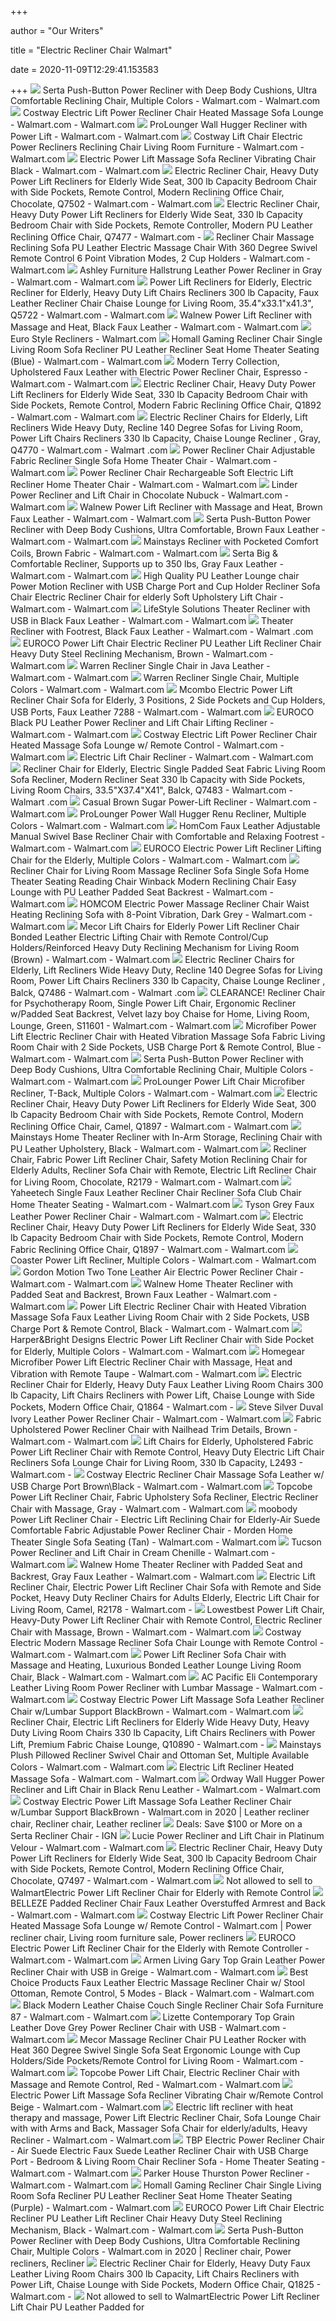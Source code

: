 +++
        
author = "Our Writers"
        
title = "Electric Recliner Chair Walmart"
        
date = 2020-11-09T12:29:41.153583
        
+++
[ ![](https://i5.walmartimages.com/asr/dfba0e32-aa54-4a32-8b13-fdd85fa40864_1.02aebeb2983ebc0bc15a9545d806d881.jpeg?odnWidth=612&odnHeight=612&odnBg=ffffff)](https://i5.walmartimages.com/asr/dfba0e32-aa54-4a32-8b13-fdd85fa40864_1.02aebeb2983ebc0bc15a9545d806d881.jpeg?odnWidth=612&odnHeight=612&odnBg=ffffff) Serta Push-Button Power Recliner with Deep Body Cushions, Ultra Comfortable Reclining  Chair, Multiple Colors - Walmart.com - Walmart.com
[ ![](https://i5.walmartimages.com/asr/85db88d3-6de6-4157-a489-a4c1da66fc53_1.dab842fc6e6d63ac3045b7baedd6f7bd.jpeg?odnWidth=612&odnHeight=612&odnBg=ffffff)](https://i5.walmartimages.com/asr/85db88d3-6de6-4157-a489-a4c1da66fc53_1.dab842fc6e6d63ac3045b7baedd6f7bd.jpeg?odnWidth=612&odnHeight=612&odnBg=ffffff) Costway Electric Lift Power Recliner Chair Heated Massage Sofa Lounge -  Walmart.com - Walmart.com
[ ![](https://i5.walmartimages.com/asr/b2f5df66-9d20-41a5-be6c-0163f35492ce_1.4e1a372f96f138178473a294abee6fca.jpeg)](https://i5.walmartimages.com/asr/b2f5df66-9d20-41a5-be6c-0163f35492ce_1.4e1a372f96f138178473a294abee6fca.jpeg) ProLounger Wall Hugger Recliner with Power Lift - Walmart.com - Walmart.com
[ ![](https://i5.walmartimages.com/asr/60fc1478-6308-4d13-99f4-34a955853af7_1.b8e0fdea6fc300a9e80a5a9f93e938a1.jpeg?odnWidth=612&odnHeight=612&odnBg=ffffff)](https://i5.walmartimages.com/asr/60fc1478-6308-4d13-99f4-34a955853af7_1.b8e0fdea6fc300a9e80a5a9f93e938a1.jpeg?odnWidth=612&odnHeight=612&odnBg=ffffff) Costway Lift Chair Electric Power Recliners Reclining Chair Living Room  Furniture - Walmart.com - Walmart.com
[ ![](https://i5.walmartimages.com/asr/5aa68fd3-1b93-43dc-9763-57efce8ad329_1.9b5e1ced2329ce9ce43c4a1fd52cb80c.jpeg?odnWidth=612&odnHeight=612&odnBg=ffffff)](https://i5.walmartimages.com/asr/5aa68fd3-1b93-43dc-9763-57efce8ad329_1.9b5e1ced2329ce9ce43c4a1fd52cb80c.jpeg?odnWidth=612&odnHeight=612&odnBg=ffffff) Electric Power Lift Massage Sofa Recliner Vibrating Chair Black - Walmart.com  - Walmart.com
[ ![](https://i5.walmartimages.com/asr/e2a8ca22-c2d3-4a4c-a61f-bafe97c3f87b.919601949e378bfafe5e3f10d13a964f.jpeg?odnWidth=612&odnHeight=612&odnBg=ffffff)](https://i5.walmartimages.com/asr/e2a8ca22-c2d3-4a4c-a61f-bafe97c3f87b.919601949e378bfafe5e3f10d13a964f.jpeg?odnWidth=612&odnHeight=612&odnBg=ffffff) Electric Recliner Chair, Heavy Duty Power Lift Recliners for Elderly Wide  Seat, 300 lb Capacity Bedroom Chair with Side Pockets, Remote Control,  Modern Reclining Office Chair, Chocolate, Q7502 - Walmart.com - Walmart.com
[ ![](https://i5.walmartimages.com/asr/3f8f8804-c629-4f49-a4c2-3335495c8270_1.6e55c64142a5e76204c10a26cb45d4ac.jpeg?odnWidth=450&odnHeight=450&odnBg=ffffff)](https://i5.walmartimages.com/asr/3f8f8804-c629-4f49-a4c2-3335495c8270_1.6e55c64142a5e76204c10a26cb45d4ac.jpeg?odnWidth=450&odnHeight=450&odnBg=ffffff) Electric Recliner Chair, Heavy Duty Power Lift Recliners for Elderly Wide  Seat, 330 lb Capacity Bedroom Chair with Side Pockets, Remote Controller,  Modern PU Leather Reclining Office Chair, Q7477 - Walmart.com -
[ ![](https://i5.walmartimages.com/asr/e2caaf2d-e2c7-4082-b87b-9edbad6454b4_1.96a2c6a5221e50610b11fe2765a3ca7f.jpeg?odnWidth=612&odnHeight=612&odnBg=ffffff)](https://i5.walmartimages.com/asr/e2caaf2d-e2c7-4082-b87b-9edbad6454b4_1.96a2c6a5221e50610b11fe2765a3ca7f.jpeg?odnWidth=612&odnHeight=612&odnBg=ffffff) Recliner Chair Massage Reclining Sofa PU Leather Electric Massage Chair  With 360 Degree Swivel Remote Control 6 Point Vibration Modes, 2 Cup  Holders - Walmart.com - Walmart.com
[ ![](https://i5.walmartimages.com/asr/060b3008-3a35-4d5f-9e70-65689560f3d8_1.b82211cb24764340af5741287a098b7d.jpeg?odnWidth=612&odnHeight=612&odnBg=ffffff)](https://i5.walmartimages.com/asr/060b3008-3a35-4d5f-9e70-65689560f3d8_1.b82211cb24764340af5741287a098b7d.jpeg?odnWidth=612&odnHeight=612&odnBg=ffffff) Ashley Furniture Hallstrung Leather Power Recliner in Gray - Walmart.com -  Walmart.com
[ ![](https://i5.walmartimages.com/asr/37c41e00-7f4a-4f63-881e-2ead6e45f7ea.5d9070a2e4cfb0f2caa28e9140db69c7.jpeg?odnWidth=612&odnHeight=612&odnBg=ffffff)](https://i5.walmartimages.com/asr/37c41e00-7f4a-4f63-881e-2ead6e45f7ea.5d9070a2e4cfb0f2caa28e9140db69c7.jpeg?odnWidth=612&odnHeight=612&odnBg=ffffff) Power Lift Recliners for Elderly, Electric Recliner for Elderly, Heavy Duty  Lift Chairs Recliners 300 lb Capacity, Faux Leather Recliner Chair Chaise  Lounge for Living Room, 35.4"x33.1"x41.3", Q5722 - Walmart.com - Walmart.com
[ ![](https://i5.walmartimages.com/asr/6b5e3a75-e82a-4160-81fd-2426e3aab48a.8d371b1b0359ce758f5bb1f19a55bf04.jpeg?odnWidth=612&odnHeight=612&odnBg=ffffff)](https://i5.walmartimages.com/asr/6b5e3a75-e82a-4160-81fd-2426e3aab48a.8d371b1b0359ce758f5bb1f19a55bf04.jpeg?odnWidth=612&odnHeight=612&odnBg=ffffff) Walnew Power Lift Recliner with Massage and Heat, Black Faux Leather -  Walmart.com - Walmart.com
[ ![](https://i5.walmartimages.com/asr/13418721-9961-4604-b156-b2e7cae91d2e_1.7a9dff95862b169214fe8134a2ccd12e.jpeg)](https://i5.walmartimages.com/asr/13418721-9961-4604-b156-b2e7cae91d2e_1.7a9dff95862b169214fe8134a2ccd12e.jpeg) Euro Style Recliners - Walmart.com
[ ![](https://i5.walmartimages.com/asr/964fb39a-ab09-4d16-8175-88616d5c1c4f_1.8ab711f1b538a40e9105cc58cff43795.jpeg)](https://i5.walmartimages.com/asr/964fb39a-ab09-4d16-8175-88616d5c1c4f_1.8ab711f1b538a40e9105cc58cff43795.jpeg) Homall Gaming Recliner Chair Single Living Room Sofa Recliner PU Leather  Recliner Seat Home Theater Seating (Blue) - Walmart.com - Walmart.com
[ ![](https://i5.walmartimages.com/asr/1312ba2d-e582-4bb2-a3f0-1f9e58021959_5.347bd4f75728f2af0b3660f0a0428e04.jpeg?odnWidth=612&odnHeight=612&odnBg=ffffff)](https://i5.walmartimages.com/asr/1312ba2d-e582-4bb2-a3f0-1f9e58021959_5.347bd4f75728f2af0b3660f0a0428e04.jpeg?odnWidth=612&odnHeight=612&odnBg=ffffff) Modern Terry Collection, Upholstered Faux Leather with Electric Power  Recliner Chair, Espresso - Walmart.com - Walmart.com
[ ![](https://i5.walmartimages.com/asr/49f41351-7d9c-4417-9d9e-1a5c548b4964_1.be41ba082832ac6e38b237bebfb16db2.jpeg?odnWidth=612&odnHeight=612&odnBg=ffffff)](https://i5.walmartimages.com/asr/49f41351-7d9c-4417-9d9e-1a5c548b4964_1.be41ba082832ac6e38b237bebfb16db2.jpeg?odnWidth=612&odnHeight=612&odnBg=ffffff) Electric Recliner Chair, Heavy Duty Power Lift Recliners for Elderly Wide  Seat, 330 lb Capacity Bedroom Chair with Side Pockets, Remote Control,  Modern Fabric Reclining Office Chair, Q1892 - Walmart.com - Walmart.com
[ ![](https://i5.walmartimages.com/asr/e544a1cc-8b27-409e-b8f8-60e77489517a_1.86566657fd94d52bb5985662a6038cf5.jpeg?odnWidth=612&odnHeight=612&odnBg=ffffff)](https://i5.walmartimages.com/asr/e544a1cc-8b27-409e-b8f8-60e77489517a_1.86566657fd94d52bb5985662a6038cf5.jpeg?odnWidth=612&odnHeight=612&odnBg=ffffff) Electric Recliner Chairs for Elderly, Lift Recliners Wide Heavy Duty,  Recline 140 Degree Sofas for Living Room, Power Lift Chairs Recliners 330  lb Capacity, Chaise Lounge Recliner , Gray, Q4770 - Walmart.com - Walmart .com
[ ![](https://i5.walmartimages.com/asr/ee913e95-8332-439f-ad25-633a04542cba.ac4535478afd8452ddc2e15381e195fc.jpeg?odnWidth=612&odnHeight=612&odnBg=ffffff)](https://i5.walmartimages.com/asr/ee913e95-8332-439f-ad25-633a04542cba.ac4535478afd8452ddc2e15381e195fc.jpeg?odnWidth=612&odnHeight=612&odnBg=ffffff) Power Recliner Chair Adjustable Fabric Recliner Single Sofa Home Theater  Chair - Walmart.com - Walmart.com
[ ![](https://i5.walmartimages.com/asr/92348728-ca2f-42e9-b9f3-2a759b50b07c.323339f81d39b6207dfc9e835a2f7bc3.jpeg?odnWidth=612&odnHeight=612&odnBg=ffffff)](https://i5.walmartimages.com/asr/92348728-ca2f-42e9-b9f3-2a759b50b07c.323339f81d39b6207dfc9e835a2f7bc3.jpeg?odnWidth=612&odnHeight=612&odnBg=ffffff) Power Recliner Chair Rechargeable Soft Electric Lift Recliner Home Theater  Chair - Walmart.com - Walmart.com
[ ![](https://i5.walmartimages.com/asr/6449446f-6c33-4017-b491-3a61bb3eb20c_2.e6aa65eb3272c993ee95c01848183204.jpeg?odnWidth=612&odnHeight=612&odnBg=ffffff)](https://i5.walmartimages.com/asr/6449446f-6c33-4017-b491-3a61bb3eb20c_2.e6aa65eb3272c993ee95c01848183204.jpeg?odnWidth=612&odnHeight=612&odnBg=ffffff) Linder Power Recliner and Lift Chair in Chocolate Nubuck - Walmart.com -  Walmart.com
[ ![](https://i5.walmartimages.com/asr/e3268b59-1a12-4296-bb01-cd7c5cfc6307_1.444ffd9dddff1018d9ccaa9e065d1bf5.jpeg)](https://i5.walmartimages.com/asr/e3268b59-1a12-4296-bb01-cd7c5cfc6307_1.444ffd9dddff1018d9ccaa9e065d1bf5.jpeg) Walnew Power Lift Recliner with Massage and Heat, Brown Faux Leather -  Walmart.com - Walmart.com
[ ![](https://i5.walmartimages.com/asr/347b6042-2d9f-405f-9d35-67949135cdb5_1.fea7d2850698c9f308c20497291322a9.jpeg?odnWidth=612&odnHeight=612&odnBg=ffffff)](https://i5.walmartimages.com/asr/347b6042-2d9f-405f-9d35-67949135cdb5_1.fea7d2850698c9f308c20497291322a9.jpeg?odnWidth=612&odnHeight=612&odnBg=ffffff) Serta Push-Button Power Recliner with Deep Body Cushions, Ultra  Comfortable, Brown Faux Leather - Walmart.com - Walmart.com
[ ![](https://i5.walmartimages.com/asr/8079972b-28e9-469a-8140-3149614198db_1.d692c6aeabf608187ee03f224c001f2f.jpeg)](https://i5.walmartimages.com/asr/8079972b-28e9-469a-8140-3149614198db_1.d692c6aeabf608187ee03f224c001f2f.jpeg) Mainstays Recliner with Pocketed Comfort Coils, Brown Fabric - Walmart.com  - Walmart.com
[ ![](https://i5.walmartimages.com/asr/2c70878f-84ac-42ca-b4aa-38911c7d831b_1.28e9f6f25e74b6b06baf729407b06da8.jpeg)](https://i5.walmartimages.com/asr/2c70878f-84ac-42ca-b4aa-38911c7d831b_1.28e9f6f25e74b6b06baf729407b06da8.jpeg) Serta Big & Comfortable Recliner, Supports up to 350 lbs, Gray Faux Leather  - Walmart.com - Walmart.com
[ ![](https://i5.walmartimages.com/asr/96436001-a34b-4f1a-8d7d-7418973f35c5.9f9b53381e199794dee83685be5e0a86.jpeg?odnWidth=612&odnHeight=612&odnBg=ffffff)](https://i5.walmartimages.com/asr/96436001-a34b-4f1a-8d7d-7418973f35c5.9f9b53381e199794dee83685be5e0a86.jpeg?odnWidth=612&odnHeight=612&odnBg=ffffff) High Quality PU Leather Lounge chair Power Motion Recliner with USB Charge  Port and Cup Holder Recliner Sofa Chair Electric Recliner Chair for elderly  Soft Upholstery Lift Chair - Walmart.com - Walmart.com
[ ![](https://i5.walmartimages.com/asr/e10dd947-515b-4a3f-917b-24086c05b7a8_2.b04de16242799cd18fe4c88dbebbd040.jpeg?odnWidth=612&odnHeight=612&odnBg=ffffff)](https://i5.walmartimages.com/asr/e10dd947-515b-4a3f-917b-24086c05b7a8_2.b04de16242799cd18fe4c88dbebbd040.jpeg?odnWidth=612&odnHeight=612&odnBg=ffffff) LifeStyle Solutions Theater Recliner with USB in Black Faux Leather -  Walmart.com - Walmart.com
[ ![](https://i5.walmartimages.com/asr/76219d36-ca17-41d8-b023-0609be848bb1_1.2d9ff7a7c294152a323d16025457cf2a.jpeg?odnWidth=612&odnHeight=612&odnBg=ffffff)](https://i5.walmartimages.com/asr/76219d36-ca17-41d8-b023-0609be848bb1_1.2d9ff7a7c294152a323d16025457cf2a.jpeg?odnWidth=612&odnHeight=612&odnBg=ffffff) Theater Recliner with Footrest, Black Faux Leather - Walmart.com - Walmart .com
[ ![](https://i5.walmartimages.com/asr/1092cf75-e5f7-4497-9aee-13f18f86106e_1.2e083a4237717690c36e3164aad5db41.jpeg?odnWidth=612&odnHeight=612&odnBg=ffffff)](https://i5.walmartimages.com/asr/1092cf75-e5f7-4497-9aee-13f18f86106e_1.2e083a4237717690c36e3164aad5db41.jpeg?odnWidth=612&odnHeight=612&odnBg=ffffff) EUROCO Power Lift Chair Electric Recliner PU Leather Lift Recliner Chair  Heavy Duty Steel Reclining Mechanism, Brown - Walmart.com - Walmart.com
[ ![](https://i5.walmartimages.com/asr/ff79980a-0b37-4dc1-8c3f-89f8ca7b5780_1.569fdf6983ab0f9e41d0e62c614339b3.jpeg)](https://i5.walmartimages.com/asr/ff79980a-0b37-4dc1-8c3f-89f8ca7b5780_1.569fdf6983ab0f9e41d0e62c614339b3.jpeg) Warren Recliner Single Chair in Java Leather - Walmart.com - Walmart.com
[ ![](https://i5.walmartimages.com/asr/e452eb48-86b1-4415-ab9e-4bfc34b8a145_1.384f3ae48cc05fdca3eeee674b58a0c0.jpeg?odnWidth=612&odnHeight=612&odnBg=ffffff)](https://i5.walmartimages.com/asr/e452eb48-86b1-4415-ab9e-4bfc34b8a145_1.384f3ae48cc05fdca3eeee674b58a0c0.jpeg?odnWidth=612&odnHeight=612&odnBg=ffffff) Warren Recliner Single Chair, Multiple Colors - Walmart.com - Walmart.com
[ ![](https://i5.walmartimages.com/asr/287e1ee9-56fd-48c9-83af-eec35e0e3a45.9d33872191b2ab28b8b11e8e0f6d0c9a.jpeg?odnWidth=612&odnHeight=612&odnBg=ffffff)](https://i5.walmartimages.com/asr/287e1ee9-56fd-48c9-83af-eec35e0e3a45.9d33872191b2ab28b8b11e8e0f6d0c9a.jpeg?odnWidth=612&odnHeight=612&odnBg=ffffff) Mcombo Electric Power Lift Recliner Chair Sofa for Elderly, 3 Positions, 2  Side Pockets and Cup Holders, USB Ports, Faux Leather 7288 - Walmart.com -  Walmart.com
[ ![](https://i5.walmartimages.com/asr/e8cd3a42-d6a0-4b75-bb3b-7b10843b8c89_1.496c7dc031ec279f8602feb3534a73e5.jpeg?odnWidth=612&odnHeight=612&odnBg=ffffff)](https://i5.walmartimages.com/asr/e8cd3a42-d6a0-4b75-bb3b-7b10843b8c89_1.496c7dc031ec279f8602feb3534a73e5.jpeg?odnWidth=612&odnHeight=612&odnBg=ffffff) EUROCO Black PU Leather Power Recliner and Lift Chair Lifting Recliner -  Walmart.com - Walmart.com
[ ![](https://i5.walmartimages.com/asr/25aecfe7-6d98-41da-9f39-4bb02c5c8869_1.952b35914b8ecb56696f5432e883ae63.jpeg?odnWidth=612&odnHeight=612&odnBg=ffffff)](https://i5.walmartimages.com/asr/25aecfe7-6d98-41da-9f39-4bb02c5c8869_1.952b35914b8ecb56696f5432e883ae63.jpeg?odnWidth=612&odnHeight=612&odnBg=ffffff) Costway Electric Lift Power Recliner Chair Heated Massage Sofa Lounge w/  Remote Control - Walmart.com - Walmart.com
[ ![](https://i5.walmartimages.com/asr/8b742cfb-3bb3-4b36-8616-aa00fbe800b1_1.bb1db0689ae79c150096afda6588147b.jpeg)](https://i5.walmartimages.com/asr/8b742cfb-3bb3-4b36-8616-aa00fbe800b1_1.bb1db0689ae79c150096afda6588147b.jpeg) Electric Lift Chair Recliner - Walmart.com - Walmart.com
[ ![](https://i5.walmartimages.com/asr/0449d040-a3f8-4bbb-adcc-1f0a2fe9681a_1.6efe1783a6cd1c1cabf947ceb49e60fb.jpeg?odnWidth=612&odnHeight=612&odnBg=ffffff)](https://i5.walmartimages.com/asr/0449d040-a3f8-4bbb-adcc-1f0a2fe9681a_1.6efe1783a6cd1c1cabf947ceb49e60fb.jpeg?odnWidth=612&odnHeight=612&odnBg=ffffff) Recliner Chair for Elderly, Electric Single Padded Seat Fabric Living Room  Sofa Recliner, Modern Recliner Seat 330 lb Capacity with Side Pockets,  Living Room Chairs, 33.5"X37.4"X41", Balck, Q7483 - Walmart.com - Walmart .com
[ ![](https://i5.walmartimages.com/asr/118459d2-24d4-4c14-a8ce-3e9af849ca40_1.09b278c49739d51f1c2aeb2a71979d85.jpeg?odnWidth=612&odnHeight=612&odnBg=ffffff)](https://i5.walmartimages.com/asr/118459d2-24d4-4c14-a8ce-3e9af849ca40_1.09b278c49739d51f1c2aeb2a71979d85.jpeg?odnWidth=612&odnHeight=612&odnBg=ffffff) Casual Brown Sugar Power-Lift Recliner - Walmart.com - Walmart.com
[ ![](https://i5.walmartimages.com/asr/216d1725-f924-437c-93a9-a54ebc576944_1.90e8b0900782ce3d9abdaf26f0beb0a7.jpeg)](https://i5.walmartimages.com/asr/216d1725-f924-437c-93a9-a54ebc576944_1.90e8b0900782ce3d9abdaf26f0beb0a7.jpeg) ProLounger Power Wall Hugger Renu Recliner, Multiple Colors - Walmart.com -  Walmart.com
[ ![](https://i5.walmartimages.com/asr/1ba7586c-31d7-4045-b888-44ad26f2b603_1.988311a724ccd3f997889703a87e1c87.jpeg?odnWidth=612&odnHeight=612&odnBg=ffffff)](https://i5.walmartimages.com/asr/1ba7586c-31d7-4045-b888-44ad26f2b603_1.988311a724ccd3f997889703a87e1c87.jpeg?odnWidth=612&odnHeight=612&odnBg=ffffff) HomCom Faux Leather Adjustable Manual Swivel Base Recliner Chair with  Comfortable and Relaxing Footrest - Walmart.com - Walmart.com
[ ![](https://i5.walmartimages.com/asr/8d6c2fbb-a3dd-4511-84c8-f03c354c31d4_1.a10eb5f185a34ffaea6e49f65c4a0ed9.jpeg)](https://i5.walmartimages.com/asr/8d6c2fbb-a3dd-4511-84c8-f03c354c31d4_1.a10eb5f185a34ffaea6e49f65c4a0ed9.jpeg) EUROCO Electric Power Lift Recliner Lifting Chair for the Elderly, Multiple  Colors - Walmart.com - Walmart.com
[ ![](https://i5.walmartimages.com/asr/5b074b90-be1f-4c13-813e-4239160f51ca_1.a4ccbef2bc1db2eb8155e44660f159ad.jpeg?odnWidth=612&odnHeight=612&odnBg=ffffff)](https://i5.walmartimages.com/asr/5b074b90-be1f-4c13-813e-4239160f51ca_1.a4ccbef2bc1db2eb8155e44660f159ad.jpeg?odnWidth=612&odnHeight=612&odnBg=ffffff) Recliner Chair for Living Room Massage Recliner Sofa Single Sofa Home  Theater Seating Reading Chair Winback Modern Reclining Chair Easy Lounge  with PU Leather Padded Seat Backrest - Walmart.com - Walmart.com
[ ![](https://i5.walmartimages.com/asr/350eaf9e-c578-4362-bea3-8cf685343f0f.a073af6af4f31bfd9235747a46c38454.jpeg?odnWidth=612&odnHeight=612&odnBg=ffffff)](https://i5.walmartimages.com/asr/350eaf9e-c578-4362-bea3-8cf685343f0f.a073af6af4f31bfd9235747a46c38454.jpeg?odnWidth=612&odnHeight=612&odnBg=ffffff) HOMCOM Electric Power Massage Recliner Chair Waist Heating Reclining Sofa  with 8-Point Vibration, Dark Grey - Walmart.com - Walmart.com
[ ![](https://i5.walmartimages.com/asr/9aff9a95-b416-4237-adef-3d6685ea6481_1.2a45a5767bfcfee7f23e72a10f9a2174.jpeg?odnWidth=612&odnHeight=612&odnBg=ffffff)](https://i5.walmartimages.com/asr/9aff9a95-b416-4237-adef-3d6685ea6481_1.2a45a5767bfcfee7f23e72a10f9a2174.jpeg?odnWidth=612&odnHeight=612&odnBg=ffffff) Mecor Lift Chairs for Elderly Power Lift Recliner Chair Bonded Leather  Electric Lifting Chair with Remote Control/Cup Holders/Reinforced Heavy  Duty Reclining Mechanism for Living Room (Brown) - Walmart.com - Walmart.com
[ ![](https://i5.walmartimages.com/asr/006b0f3d-fb60-4f1b-8f36-4b0a3e8b6ae0.231011b97f0c89ddab51ba2bbefa197d.jpeg?odnWidth=612&odnHeight=612&odnBg=ffffff)](https://i5.walmartimages.com/asr/006b0f3d-fb60-4f1b-8f36-4b0a3e8b6ae0.231011b97f0c89ddab51ba2bbefa197d.jpeg?odnWidth=612&odnHeight=612&odnBg=ffffff) Electric Recliner Chairs for Elderly, Lift Recliners Wide Heavy Duty,  Recline 140 Degree Sofas for Living Room, Power Lift Chairs Recliners 330  lb Capacity, Chaise Lounge Recliner , Balck, Q7486 - Walmart.com - Walmart .com
[ ![](https://i5.walmartimages.com/asr/85fb253e-a93f-4f14-ba3c-b9e4a34c26cd_1.48d0368f1eba8380609616445b96dfcb.jpeg?odnWidth=612&odnHeight=612&odnBg=ffffff)](https://i5.walmartimages.com/asr/85fb253e-a93f-4f14-ba3c-b9e4a34c26cd_1.48d0368f1eba8380609616445b96dfcb.jpeg?odnWidth=612&odnHeight=612&odnBg=ffffff) CLEARANCE! Recliner Chair for Psychotherapy Room, Single Power Lift Chair,  Ergonomic Recliner w/Padded Seat Backrest, Velvet lazy boy Chaise for Home,  Living Room, Lounge, Green, S11601 - Walmart.com - Walmart.com
[ ![](https://i5.walmartimages.com/asr/40bd9e4a-6181-4ef8-a53e-a0b6bdfdf621_1.a7bcb24a25359cad15a2265b3b5cc6b2.jpeg?odnWidth=612&odnHeight=612&odnBg=ffffff)](https://i5.walmartimages.com/asr/40bd9e4a-6181-4ef8-a53e-a0b6bdfdf621_1.a7bcb24a25359cad15a2265b3b5cc6b2.jpeg?odnWidth=612&odnHeight=612&odnBg=ffffff) Microfiber Power Lift Electric Recliner Chair with Heated Vibration Massage  Sofa Fabric Living Room Chair with 2 Side Pockets, USB Charge Port & Remote  Control, Blue - Walmart.com - Walmart.com
[ ![](https://i5.walmartimages.com/asr/adb111ce-97ba-4fdf-aa08-9878eb77c0e5_1.f352dfc52c2997e532938b29602fb5b6.jpeg)](https://i5.walmartimages.com/asr/adb111ce-97ba-4fdf-aa08-9878eb77c0e5_1.f352dfc52c2997e532938b29602fb5b6.jpeg) Serta Push-Button Power Recliner with Deep Body Cushions, Ultra Comfortable Reclining  Chair, Multiple Colors - Walmart.com - Walmart.com
[ ![](https://i5.walmartimages.com/asr/b87e1a0a-2941-401d-b4e7-c04731966f8d_1.a0e4b4c69a622e21921742b299f65a8e.jpeg)](https://i5.walmartimages.com/asr/b87e1a0a-2941-401d-b4e7-c04731966f8d_1.a0e4b4c69a622e21921742b299f65a8e.jpeg) ProLounger Power Lift Chair Microfiber Recliner, T-Back, Multiple Colors -  Walmart.com - Walmart.com
[ ![](https://i5.walmartimages.com/asr/b6090cc2-e1a7-4a8b-9cd0-ab2820438cc3.e46bdd5d2acfa2412410d5833f9ff707.jpeg?odnWidth=612&odnHeight=612&odnBg=ffffff)](https://i5.walmartimages.com/asr/b6090cc2-e1a7-4a8b-9cd0-ab2820438cc3.e46bdd5d2acfa2412410d5833f9ff707.jpeg?odnWidth=612&odnHeight=612&odnBg=ffffff) Electric Recliner Chair, Heavy Duty Power Lift Recliners for Elderly Wide  Seat, 300 lb Capacity Bedroom Chair with Side Pockets, Remote Control,  Modern Reclining Office Chair, Camel, Q1897 - Walmart.com - Walmart.com
[ ![](https://i5.walmartimages.com/asr/ec15abdb-aa95-459d-b72f-f935841a6d76_1.de9e78038bf91594f86d633d40e60480.jpeg)](https://i5.walmartimages.com/asr/ec15abdb-aa95-459d-b72f-f935841a6d76_1.de9e78038bf91594f86d633d40e60480.jpeg) Mainstays Home Theater Recliner with In-Arm Storage, Reclining Chair with  PU Leather Upholstery, Black - Walmart.com - Walmart.com
[ ![](https://i5.walmartimages.com/asr/3e4b0222-ff92-4162-b71a-8202d2117bc2.04036f2be51eddfe1910f2b78b10b042.jpeg?odnWidth=612&odnHeight=612&odnBg=ffffff)](https://i5.walmartimages.com/asr/3e4b0222-ff92-4162-b71a-8202d2117bc2.04036f2be51eddfe1910f2b78b10b042.jpeg?odnWidth=612&odnHeight=612&odnBg=ffffff) Recliner Chair, Fabric Power Lift Recliner Chair, Safety Motion Reclining  Chair for Elderly Adults, Recliner Sofa Chair with Remote, Electric Lift Recliner  Chair for Living Room, Chocolate, R2179 - Walmart.com - Walmart.com
[ ![](https://i5.walmartimages.com/asr/63656cc9-02e0-4f83-904c-1c0f6a9f3b91_1.8b6ccd5980376e2a7050b69c8b6eb6ea.jpeg?odnWidth=612&odnHeight=612&odnBg=ffffff)](https://i5.walmartimages.com/asr/63656cc9-02e0-4f83-904c-1c0f6a9f3b91_1.8b6ccd5980376e2a7050b69c8b6eb6ea.jpeg?odnWidth=612&odnHeight=612&odnBg=ffffff) Yaheetech Single Faux Leather Recliner Chair Recliner Sofa Club Chair Home  Theater Seating - Walmart.com - Walmart.com
[ ![](https://i5.walmartimages.com/asr/5abc8cdf-12e9-4b3b-a3a5-f2bad1aef268_3.010be6624f109c5cee8b258b92252698.jpeg?odnWidth=612&odnHeight=612&odnBg=ffffff)](https://i5.walmartimages.com/asr/5abc8cdf-12e9-4b3b-a3a5-f2bad1aef268_3.010be6624f109c5cee8b258b92252698.jpeg?odnWidth=612&odnHeight=612&odnBg=ffffff) Tyson Grey Faux Leather Power Recliner Chair - Walmart.com - Walmart.com
[ ![](https://i5.walmartimages.com/asr/ca6fe28b-b9a5-4cac-a959-437e5c37c9a2_1.d5be8d3ddd3aad37e9981e9ba7b07fe6.jpeg?odnWidth=612&odnHeight=612&odnBg=ffffff)](https://i5.walmartimages.com/asr/ca6fe28b-b9a5-4cac-a959-437e5c37c9a2_1.d5be8d3ddd3aad37e9981e9ba7b07fe6.jpeg?odnWidth=612&odnHeight=612&odnBg=ffffff) Electric Recliner Chair, Heavy Duty Power Lift Recliners for Elderly Wide  Seat, 330 lb Capacity Bedroom Chair with Side Pockets, Remote Control,  Modern Fabric Reclining Office Chair, Q1897 - Walmart.com - Walmart.com
[ ![](https://i5.walmartimages.com/asr/36594b5e-80c8-44d8-9cd3-37ad4853c7dd_1.ae3bdbbca540fbb9238749fb895e2ebc.jpeg?odnWidth=612&odnHeight=612&odnBg=ffffff)](https://i5.walmartimages.com/asr/36594b5e-80c8-44d8-9cd3-37ad4853c7dd_1.ae3bdbbca540fbb9238749fb895e2ebc.jpeg?odnWidth=612&odnHeight=612&odnBg=ffffff) Coaster Power Lift Recliner, Multiple Colors - Walmart.com - Walmart.com
[ ![](https://i5.walmartimages.com/asr/ec20dc58-0747-485b-beee-798cee2666d9_1.5d1e9f76a1ac415fe60ef2c60b392ba7.jpeg?odnWidth=612&odnHeight=612&odnBg=ffffff)](https://i5.walmartimages.com/asr/ec20dc58-0747-485b-beee-798cee2666d9_1.5d1e9f76a1ac415fe60ef2c60b392ba7.jpeg?odnWidth=612&odnHeight=612&odnBg=ffffff) Gordon Motion Two Tone Leather Air Electric Power Recliner Chair - Walmart.com  - Walmart.com
[ ![](https://i5.walmartimages.com/asr/37b95fb9-8a16-4f81-9379-2063125dfe65_1.89786cf294ab1a67d8bc3cd050eea21a.jpeg?odnWidth=612&odnHeight=612&odnBg=ffffff)](https://i5.walmartimages.com/asr/37b95fb9-8a16-4f81-9379-2063125dfe65_1.89786cf294ab1a67d8bc3cd050eea21a.jpeg?odnWidth=612&odnHeight=612&odnBg=ffffff) Walnew Home Theater Recliner with Padded Seat and Backrest, Brown Faux  Leather - Walmart.com - Walmart.com
[ ![](https://i5.walmartimages.com/asr/8168d940-a2eb-4740-9cc6-b4652c32f2a0_1.b21ed7c9deaada3f065c77624b5accf6.jpeg?odnWidth=612&odnHeight=612&odnBg=ffffff)](https://i5.walmartimages.com/asr/8168d940-a2eb-4740-9cc6-b4652c32f2a0_1.b21ed7c9deaada3f065c77624b5accf6.jpeg?odnWidth=612&odnHeight=612&odnBg=ffffff) Power Lift Electric Recliner Chair with Heated Vibration Massage Sofa Faux  Leather Living Room Chair with 2 Side Pockets, USB Charge Port & Remote  Control, Black - Walmart.com - Walmart.com
[ ![](https://i5.walmartimages.com/asr/2d817dbd-c352-43dd-846c-a1b238e169b6_1.24016e4510af4ee826d60bf7bcdf5c77.jpeg?odnWidth=612&odnHeight=612&odnBg=ffffff)](https://i5.walmartimages.com/asr/2d817dbd-c352-43dd-846c-a1b238e169b6_1.24016e4510af4ee826d60bf7bcdf5c77.jpeg?odnWidth=612&odnHeight=612&odnBg=ffffff) Harper&Bright Designs Electric Power Lift Recliner Chair with Side Pocket  for Elderly, Multiple Colors - Walmart.com - Walmart.com
[ ![](https://i5.walmartimages.com/asr/58e7ccef-b8b6-4055-81ca-80b730e2f0d4.092368e395a2b241c16f07ecba7455ac.png?odnWidth=612&odnHeight=612&odnBg=ffffff)](https://i5.walmartimages.com/asr/58e7ccef-b8b6-4055-81ca-80b730e2f0d4.092368e395a2b241c16f07ecba7455ac.png?odnWidth=612&odnHeight=612&odnBg=ffffff) Homegear Microfiber Power Lift Electric Recliner Chair with Massage, Heat  and Vibration with Remote Taupe - Walmart.com - Walmart.com
[ ![](https://i5.walmartimages.com/asr/74b30120-959a-416c-9a07-a715a4fd6d43.b51d5c80db3c574fdf3202b1293c5843.jpeg?odnWidth=612&odnHeight=612&odnBg=ffffff)](https://i5.walmartimages.com/asr/74b30120-959a-416c-9a07-a715a4fd6d43.b51d5c80db3c574fdf3202b1293c5843.jpeg?odnWidth=612&odnHeight=612&odnBg=ffffff) Electric Recliner Chair for Elderly, Heavy Duty Faux Leather Living Room  Chairs 300 lb Capacity, Lift Chairs Recliners with Power Lift, Chaise  Lounge with Side Pockets, Modern Office Chair, Q1864 - Walmart.com -
[ ![](https://i5.walmartimages.com/asr/0168d214-f86d-463c-b336-443d78c7d5e6.98cee4a085717beff21f6c473d5fead2.jpeg?odnWidth=612&odnHeight=612&odnBg=ffffff)](https://i5.walmartimages.com/asr/0168d214-f86d-463c-b336-443d78c7d5e6.98cee4a085717beff21f6c473d5fead2.jpeg?odnWidth=612&odnHeight=612&odnBg=ffffff) Steve Silver Duval Ivory Leather Power Recliner Chair - Walmart.com -  Walmart.com
[ ![](https://i5.walmartimages.com/asr/20e5ff56-8a7a-4af6-8deb-bd0c52cb8aee.caf89b3064453eda5c37ddf6b066ca11.jpeg?odnWidth=612&odnHeight=612&odnBg=ffffff)](https://i5.walmartimages.com/asr/20e5ff56-8a7a-4af6-8deb-bd0c52cb8aee.caf89b3064453eda5c37ddf6b066ca11.jpeg?odnWidth=612&odnHeight=612&odnBg=ffffff) Fabric Upholstered Power Recliner Chair with Nailhead Trim Details, Brown -  Walmart.com - Walmart.com
[ ![](https://i5.walmartimages.com/asr/b5a7d178-9861-4f76-aff0-9c86b169ec39_1.1beda7184360cf6b3bd9d8e5cc68938b.jpeg?odnWidth=612&odnHeight=612&odnBg=ffffff)](https://i5.walmartimages.com/asr/b5a7d178-9861-4f76-aff0-9c86b169ec39_1.1beda7184360cf6b3bd9d8e5cc68938b.jpeg?odnWidth=612&odnHeight=612&odnBg=ffffff) Lift Chairs for Elderly, Upholstered Fabric Power Lift Recliner Chair with  Remote Control, Heavy Duty Electric Lift Chair Recliners Sofa Lounge Chair  for Living Room, 330 lb Capacity, L2493 - Walmart.com -
[ ![](https://i5.walmartimages.com/asr/29bce6e0-64e6-4b65-b945-f92dd49b0a97.c3f2a8bfca173b86999edd9f1f267912.jpeg?odnWidth=612&odnHeight=612&odnBg=ffffff)](https://i5.walmartimages.com/asr/29bce6e0-64e6-4b65-b945-f92dd49b0a97.c3f2a8bfca173b86999edd9f1f267912.jpeg?odnWidth=612&odnHeight=612&odnBg=ffffff) Costway Electric Recliner Chair Massage Sofa Leather w/ USB Charge Port  Brown\Black - Walmart.com - Walmart.com
[ ![](https://i5.walmartimages.com/asr/0347b715-b83c-4353-8400-5fbde82a31a9.19bc897858cc62af35935ced263e0f21.jpeg?odnWidth=612&odnHeight=612&odnBg=ffffff)](https://i5.walmartimages.com/asr/0347b715-b83c-4353-8400-5fbde82a31a9.19bc897858cc62af35935ced263e0f21.jpeg?odnWidth=612&odnHeight=612&odnBg=ffffff) Topcobe Power Lift Recliner Chair, Fabric Upholstery Sofa Recliner, Electric  Recliner Chair with Massage, Gray - Walmart.com - Walmart.com
[ ![](https://i5.walmartimages.com/asr/2193f224-a33d-4e15-b283-769d5cae6d8b.9ceea36e92426365ae493bbd63f7e8d4.jpeg?odnWidth=612&odnHeight=612&odnBg=ffffff)](https://i5.walmartimages.com/asr/2193f224-a33d-4e15-b283-769d5cae6d8b.9ceea36e92426365ae493bbd63f7e8d4.jpeg?odnWidth=612&odnHeight=612&odnBg=ffffff) moobody Power Lift Recliner Chair - Electric Lift Reclining Chair for  Elderly-Air Suede Comfortable Fabric Adjustable Power Recliner Chair -  Morden Home Theater Single Sofa Seating (Tan) - Walmart.com - Walmart.com
[ ![](https://i5.walmartimages.com/asr/9bbd268e-dc8a-4931-a689-4930f7232788_1.4724187cba715ac2076f1533b82370ae.jpeg?odnWidth=612&odnHeight=612&odnBg=ffffff)](https://i5.walmartimages.com/asr/9bbd268e-dc8a-4931-a689-4930f7232788_1.4724187cba715ac2076f1533b82370ae.jpeg?odnWidth=612&odnHeight=612&odnBg=ffffff) Tucson Power Recliner and Lift Chair in Cream Chenille - Walmart.com -  Walmart.com
[ ![](https://i5.walmartimages.com/asr/9ac07f5b-fa00-44a4-83ed-b72a4dc87a83_1.dbb29618d9984b3bc59da99463114254.jpeg?odnWidth=612&odnHeight=612&odnBg=ffffff)](https://i5.walmartimages.com/asr/9ac07f5b-fa00-44a4-83ed-b72a4dc87a83_1.dbb29618d9984b3bc59da99463114254.jpeg?odnWidth=612&odnHeight=612&odnBg=ffffff) Walnew Home Theater Recliner with Padded Seat and Backrest, Gray Faux  Leather - Walmart.com - Walmart.com
[ ![](https://i5.walmartimages.com/asr/9650a239-20b6-4ee6-b113-c3da061743f9.8583fd665f347aeaacafbd8e7772792a.jpeg?odnWidth=612&odnHeight=612&odnBg=ffffff)](https://i5.walmartimages.com/asr/9650a239-20b6-4ee6-b113-c3da061743f9.8583fd665f347aeaacafbd8e7772792a.jpeg?odnWidth=612&odnHeight=612&odnBg=ffffff) Electric Lift Recliner Chair, Electric Power Lift Recliner Chair Sofa with  Remote and Side Pocket, Heavy Duty Recliner Chairs for Adults Elderly,  Electric Lift Chair for Living Room, Camel, R2178 - Walmart.com -
[ ![](https://i5.walmartimages.com/asr/a2ff4826-97bb-469f-bbff-9842cbfa0087.a6009cdcfec0d6c175de56a8953876fc.jpeg?odnWidth=612&odnHeight=612&odnBg=ffffff)](https://i5.walmartimages.com/asr/a2ff4826-97bb-469f-bbff-9842cbfa0087.a6009cdcfec0d6c175de56a8953876fc.jpeg?odnWidth=612&odnHeight=612&odnBg=ffffff) Lowestbest Power Lift Chair, Heavy-Duty Power Lift Recliner Chair with  Remote Control, Electric Recliner Chair with Massage, Brown - Walmart.com -  Walmart.com
[ ![](https://i5.walmartimages.com/asr/73dcdb15-7b1d-49ae-a208-b0cf1df1a35a.e066f5d45461c87e68c69df0cf31b8b0.jpeg?odnWidth=612&odnHeight=612&odnBg=ffffff)](https://i5.walmartimages.com/asr/73dcdb15-7b1d-49ae-a208-b0cf1df1a35a.e066f5d45461c87e68c69df0cf31b8b0.jpeg?odnWidth=612&odnHeight=612&odnBg=ffffff) Costway Electric Modern Massage Recliner Sofa Chair Lounge with Remote  Control - Walmart.com - Walmart.com
[ ![](https://i5.walmartimages.com/asr/b58784c2-8793-4732-83dc-a1c9528e1f0c.61fe8d7092343d17d8d92e0d27ddb57a.jpeg?odnWidth=612&odnHeight=612&odnBg=ffffff)](https://i5.walmartimages.com/asr/b58784c2-8793-4732-83dc-a1c9528e1f0c.61fe8d7092343d17d8d92e0d27ddb57a.jpeg?odnWidth=612&odnHeight=612&odnBg=ffffff) Power Lift Recliner Sofa Chair with Massage and Heating, Luxurious Bonded  Leather Lounge Living Room Chair, Black - Walmart.com - Walmart.com
[ ![](https://i5.walmartimages.com/asr/86c813a8-aad6-46b6-acc6-c603a8d487f1_1.af8f77b87c0ff78ab1ada0a603d3bbcf.jpeg?odnWidth=612&odnHeight=612&odnBg=ffffff)](https://i5.walmartimages.com/asr/86c813a8-aad6-46b6-acc6-c603a8d487f1_1.af8f77b87c0ff78ab1ada0a603d3bbcf.jpeg?odnWidth=612&odnHeight=612&odnBg=ffffff) AC Pacific Eli Contemporary Leather Living Room Power Recliner with Lumbar  Massage - Walmart.com - Walmart.com
[ ![](https://i5.walmartimages.com/asr/3bf117d5-3cd0-45be-98d0-b54c07b1927c_1.d8e9b61b66d66b23b23d0593578ed6a0.jpeg?odnWidth=612&odnHeight=612&odnBg=ffffff)](https://i5.walmartimages.com/asr/3bf117d5-3cd0-45be-98d0-b54c07b1927c_1.d8e9b61b66d66b23b23d0593578ed6a0.jpeg?odnWidth=612&odnHeight=612&odnBg=ffffff) Costway Electric Power Lift Massage Sofa Leather Recliner Chair w/Lumbar  Support BlackBrown - Walmart.com - Walmart.com
[ ![](https://i5.walmartimages.com/asr/f60d2014-46b8-40c4-9beb-133d88b29396_1.a13f2de672f989b13970ea6bf7ee2373.jpeg?odnWidth=612&odnHeight=612&odnBg=ffffff)](https://i5.walmartimages.com/asr/f60d2014-46b8-40c4-9beb-133d88b29396_1.a13f2de672f989b13970ea6bf7ee2373.jpeg?odnWidth=612&odnHeight=612&odnBg=ffffff) Recliner Chair, Electric Lift Recliners for Elderly Wide Heavy Duty, Heavy  Duty Living Room Chairs 330 lb Capacity, Lift Chairs Recliners with Power  Lift, Premium Fabric Chaise Lounge, Q10890 - Walmart.com -
[ ![](https://i5.walmartimages.com/asr/00df816b-910a-423a-bbee-973235075518_1.148d81ff9472267661b19e1426dee407.jpeg)](https://i5.walmartimages.com/asr/00df816b-910a-423a-bbee-973235075518_1.148d81ff9472267661b19e1426dee407.jpeg) Mainstays Plush Pillowed Recliner Swivel Chair and Ottoman Set, Multiple  Available Colors - Walmart.com - Walmart.com
[ ![](https://i5.walmartimages.com/asr/fdcc4132-cf4c-4a57-9359-b85208a1af0e_1.f23c3528583b86a0c971c3b1f279bbe1.jpeg)](https://i5.walmartimages.com/asr/fdcc4132-cf4c-4a57-9359-b85208a1af0e_1.f23c3528583b86a0c971c3b1f279bbe1.jpeg) Electric Lift Recliner Heated Massage Sofa - Walmart.com - Walmart.com
[ ![](https://i5.walmartimages.com/asr/e07d911f-7eb8-4b15-9b8c-f75d31d20700_1.2431ba952bc3651bdae985212a607701.jpeg)](https://i5.walmartimages.com/asr/e07d911f-7eb8-4b15-9b8c-f75d31d20700_1.2431ba952bc3651bdae985212a607701.jpeg) Ordway Wall Hugger Power Recliner and Lift Chair in Black Renu Leather -  Walmart.com - Walmart.com
[ ![](https://i.pinimg.com/originals/4b/c5/99/4bc59994743b042f0577bf65dc7a9979.jpg)](https://i.pinimg.com/originals/4b/c5/99/4bc59994743b042f0577bf65dc7a9979.jpg) Costway Electric Power Lift Massage Sofa Leather Recliner Chair w/Lumbar  Support BlackBrown - Walmart.com in 2020 | Leather recliner chair, Recliner  chair, Leather recliner
[ ![](https://oyster.ignimgs.com/wordpress/stg.ign.com/2019/10/serta-power-lift-720x720.jpeg)](https://oyster.ignimgs.com/wordpress/stg.ign.com/2019/10/serta-power-lift-720x720.jpeg) Deals: Save $100 or More on a Serta Recliner Chair - IGN
[ ![](https://i5.walmartimages.com/asr/7f1dd1b4-2773-4f8f-9a86-307c9b05b79c_1.e948094420e820dea9c1ca5d187e4c9a.jpeg)](https://i5.walmartimages.com/asr/7f1dd1b4-2773-4f8f-9a86-307c9b05b79c_1.e948094420e820dea9c1ca5d187e4c9a.jpeg) Lucie Power Recliner and Lift Chair in Platinum Velour - Walmart.com -  Walmart.com
[ ![](https://i5.walmartimages.com/asr/5c47e878-0e11-432a-94f1-c19800a50960.c7fe7ed4feb3862036bea73e0b3c8a62.jpeg?odnWidth=612&odnHeight=612&odnBg=ffffff)](https://i5.walmartimages.com/asr/5c47e878-0e11-432a-94f1-c19800a50960.c7fe7ed4feb3862036bea73e0b3c8a62.jpeg?odnWidth=612&odnHeight=612&odnBg=ffffff) Electric Recliner Chair, Heavy Duty Power Lift Recliners for Elderly Wide  Seat, 300 lb Capacity Bedroom Chair with Side Pockets, Remote Control,  Modern Reclining Office Chair, Chocolate, Q7497 - Walmart.com - Walmart.com
[ ![](https://btbimage.oss-cn-hongkong.aliyuncs.com/image/wkseller/31/PP191295AAD/02.jpg?x-oss-process=image%2Fresize%2Cw_500%2Ch_500%2Cm_pad)](https://btbimage.oss-cn-hongkong.aliyuncs.com/image/wkseller/31/PP191295AAD/02.jpg?x-oss-process=image%2Fresize%2Cw_500%2Ch_500%2Cm_pad) Not allowed to sell to WalmartElectric Power Lift Recliner Chair for  Elderly with Remote Control
[ ![](https://i5.walmartimages.com/asr/dc1715af-7b43-4f10-af48-6106606e70c3_1.ff726f88f330ee2d6785a85987665e4e.jpeg?odnWidth=612&odnHeight=612&odnBg=ffffff)](https://i5.walmartimages.com/asr/dc1715af-7b43-4f10-af48-6106606e70c3_1.ff726f88f330ee2d6785a85987665e4e.jpeg?odnWidth=612&odnHeight=612&odnBg=ffffff) BELLEZE Padded Recliner Chair Faux Leather Overstuffed Armrest and Back -  Walmart.com - Walmart.com
[ ![](https://i.pinimg.com/474x/77/58/e6/7758e6e481f2cfc0ac8ce1534232dd8c.jpg)](https://i.pinimg.com/474x/77/58/e6/7758e6e481f2cfc0ac8ce1534232dd8c.jpg) Costway Electric Lift Power Recliner Chair Heated Massage Sofa Lounge w/  Remote Control - Walmart.com | Power recliner chair, Living room furniture  sale, Power recliners
[ ![](https://i5.walmartimages.com/asr/b0ea89b0-516d-4fb4-889b-18706139dd2b_1.ed70c8031adb7cc560815ad233d681ea.jpeg?odnWidth=450&odnHeight=450&odnBg=ffffff)](https://i5.walmartimages.com/asr/b0ea89b0-516d-4fb4-889b-18706139dd2b_1.ed70c8031adb7cc560815ad233d681ea.jpeg?odnWidth=450&odnHeight=450&odnBg=ffffff) EUROCO Electric Power Lift Recliner Chair for the Elderly with Remote  Controller - Walmart.com - Walmart.com
[ ![](https://i5.walmartimages.com/asr/244910aa-d3d6-493d-b8f9-2d74ddfa9db1.fbf88e0133ef052daf3a1f81f02216cd.jpeg?odnWidth=612&odnHeight=612&odnBg=ffffff)](https://i5.walmartimages.com/asr/244910aa-d3d6-493d-b8f9-2d74ddfa9db1.fbf88e0133ef052daf3a1f81f02216cd.jpeg?odnWidth=612&odnHeight=612&odnBg=ffffff) Armen Living Gary Top Grain Leather Power Recliner Chair with USB in Greige  - Walmart.com - Walmart.com
[ ![](https://i5.walmartimages.com/asr/38595bfe-e0e4-4448-8e1a-1ecfa3f2b00e.aaa7851b619583542c0115d8ea951b34.jpeg?odnWidth=2000&odnHeight=2000&odnBg=ffffff)](https://i5.walmartimages.com/asr/38595bfe-e0e4-4448-8e1a-1ecfa3f2b00e.aaa7851b619583542c0115d8ea951b34.jpeg?odnWidth=2000&odnHeight=2000&odnBg=ffffff) Best Choice Products Faux Leather Electric Massage Recliner Chair w/ Stool  Ottoman, Remote Control, 5 Modes - Black - Walmart.com - Walmart.com
[ ![](https://i5.walmartimages.com/asr/089380ea-e1ea-49df-b9f3-eb662a5aff85_1.f3d997cfddffa48a1aa8d2fbf625e67d.jpeg?odnWidth=612&odnHeight=612&odnBg=ffffff)](https://i5.walmartimages.com/asr/089380ea-e1ea-49df-b9f3-eb662a5aff85_1.f3d997cfddffa48a1aa8d2fbf625e67d.jpeg?odnWidth=612&odnHeight=612&odnBg=ffffff) Black Modern Leather Chaise Couch Single Recliner Chair Sofa Furniture 87 -  Walmart.com - Walmart.com
[ ![](https://i5.walmartimages.com/asr/7a8b2e30-b722-4eec-8e48-4ee5555944da_1.0078c531dc812cc199ea0d4fd8e09eb3.jpeg?odnWidth=612&odnHeight=612&odnBg=ffffff)](https://i5.walmartimages.com/asr/7a8b2e30-b722-4eec-8e48-4ee5555944da_1.0078c531dc812cc199ea0d4fd8e09eb3.jpeg?odnWidth=612&odnHeight=612&odnBg=ffffff) Lizette Contemporary Top Grain Leather Dove Grey Power Recliner Chair with  USB - Walmart.com - Walmart.com
[ ![](https://i5.walmartimages.com/asr/18736741-a7d9-4ad3-bf39-5bcd51bab648.7402655da55df51cf49219a5f3ce8bc9.jpeg?odnWidth=612&odnHeight=612&odnBg=ffffff)](https://i5.walmartimages.com/asr/18736741-a7d9-4ad3-bf39-5bcd51bab648.7402655da55df51cf49219a5f3ce8bc9.jpeg?odnWidth=612&odnHeight=612&odnBg=ffffff) Mecor Massage Recliner Chair PU Leather Rocker with Heat 360 Degree Swivel  Single Sofa Seat Ergonomic Lounge with Cup Holders/Side Pockets/Remote  Control for Living Room - Walmart.com - Walmart.com
[ ![](https://i5.walmartimages.com/asr/95669edc-8b45-45f1-bc07-49dbe8a433f3.717276e2bed905e2866075a1f1f41e7c.jpeg?odnWidth=612&odnHeight=612&odnBg=ffffff)](https://i5.walmartimages.com/asr/95669edc-8b45-45f1-bc07-49dbe8a433f3.717276e2bed905e2866075a1f1f41e7c.jpeg?odnWidth=612&odnHeight=612&odnBg=ffffff) Topcobe Power Lift Chair, Electric Recliner Chair with Massage and Remote  Control, Red - Walmart.com - Walmart.com
[ ![](https://i5.walmartimages.com/asr/98629512-0f19-4a69-befb-3751f2270e9c_1.4e472bd305ef21d535c3ab48cc5d1b94.jpeg?odnWidth=612&odnHeight=612&odnBg=ffffff)](https://i5.walmartimages.com/asr/98629512-0f19-4a69-befb-3751f2270e9c_1.4e472bd305ef21d535c3ab48cc5d1b94.jpeg?odnWidth=612&odnHeight=612&odnBg=ffffff) Electric Power Lift Massage Sofa Recliner Vibrating Chair w/Remote Control  Beige - Walmart.com - Walmart.com
[ ![](https://i5.walmartimages.com/asr/7dc489a6-d121-416b-9b04-7bb52f4baad4.29341b3f3746e395df8e3736aa9d9abb.jpeg?odnWidth=612&odnHeight=612&odnBg=ffffff)](https://i5.walmartimages.com/asr/7dc489a6-d121-416b-9b04-7bb52f4baad4.29341b3f3746e395df8e3736aa9d9abb.jpeg?odnWidth=612&odnHeight=612&odnBg=ffffff) Electric lift recliner with heat therapy and massage, Power Lift Electric  Recliner Chair, Sofa Lounge Chair with with Arms and Back, Massager Sofa  Chair for elderly/adults, Heavy Recliner - Walmart.com - Walmart.com
[ ![](https://i5.walmartimages.com/asr/b3b8c8bf-b039-44e1-a331-412ff6085a26.3d0b8791fe7033a8152410932ce63524.jpeg?odnWidth=612&odnHeight=612&odnBg=ffffff)](https://i5.walmartimages.com/asr/b3b8c8bf-b039-44e1-a331-412ff6085a26.3d0b8791fe7033a8152410932ce63524.jpeg?odnWidth=612&odnHeight=612&odnBg=ffffff) TBP Electric Power Recliner Chair - Air Suede Electric Faux Suede Leather  Recliner Chair with USB Charge Port - Bedroom & Living Room Chair Recliner  Sofa - Home Theater Seating - Walmart.com - Walmart.com
[ ![](https://i5.walmartimages.com/asr/736ce853-348c-4394-82d0-0ba6aa0be4f3_1.d969b27aa27375154e8da369258bc9df.jpeg?odnWidth=612&odnHeight=612&odnBg=ffffff)](https://i5.walmartimages.com/asr/736ce853-348c-4394-82d0-0ba6aa0be4f3_1.d969b27aa27375154e8da369258bc9df.jpeg?odnWidth=612&odnHeight=612&odnBg=ffffff) Parker House Thurston Power Recliner - Walmart.com - Walmart.com
[ ![](https://i5.walmartimages.com/asr/d66ce0f8-d307-4381-a28f-927c2a4db343_1.a8b08854187520ec55a637b85ca41e3c.jpeg?odnWidth=612&odnHeight=612&odnBg=ffffff)](https://i5.walmartimages.com/asr/d66ce0f8-d307-4381-a28f-927c2a4db343_1.a8b08854187520ec55a637b85ca41e3c.jpeg?odnWidth=612&odnHeight=612&odnBg=ffffff) Homall Gaming Recliner Chair Single Living Room Sofa Recliner PU Leather  Recliner Seat Home Theater Seating (Purple) - Walmart.com - Walmart.com
[ ![](https://i5.walmartimages.com/asr/f8c8b95e-f273-4ea3-a7c6-9c370b1eb372.63e352ac1bb8aef14fd911f4367d01c2.jpeg?odnWidth=612&odnHeight=612&odnBg=ffffff)](https://i5.walmartimages.com/asr/f8c8b95e-f273-4ea3-a7c6-9c370b1eb372.63e352ac1bb8aef14fd911f4367d01c2.jpeg?odnWidth=612&odnHeight=612&odnBg=ffffff) EUROCO Power Lift Chair Electric Recliner PU Leather Lift Recliner Chair  Heavy Duty Steel Reclining Mechanism, Black - Walmart.com - Walmart.com
[ ![](https://i.pinimg.com/originals/4e/6b/e6/4e6be6e79bb2866d4e43a5ca38556626.png)](https://i.pinimg.com/originals/4e/6b/e6/4e6be6e79bb2866d4e43a5ca38556626.png) Serta Push-Button Power Recliner with Deep Body Cushions, Ultra Comfortable Reclining  Chair, Multiple Colors - Walmart.com in 2020 | Recliner chair, Power  recliners, Recliner
[ ![](https://i5.walmartimages.com/asr/720ea216-436d-4e9e-a4be-68202a0d5c54.67dab60fd121bcac5e414e4832aecb6c.jpeg?odnWidth=612&odnHeight=612&odnBg=ffffff)](https://i5.walmartimages.com/asr/720ea216-436d-4e9e-a4be-68202a0d5c54.67dab60fd121bcac5e414e4832aecb6c.jpeg?odnWidth=612&odnHeight=612&odnBg=ffffff) Electric Recliner Chair for Elderly, Heavy Duty Faux Leather Living Room  Chairs 300 lb Capacity, Lift Chairs Recliners with Power Lift, Chaise  Lounge with Side Pockets, Modern Office Chair, Q1825 - Walmart.com -
[ ![](https://b2b.gigacloudlogistics.com/image/cache/wkseller/696/PP038818EAA-500x500.png)](https://b2b.gigacloudlogistics.com/image/cache/wkseller/696/PP038818EAA-500x500.png) Not allowed to sell to WalmartElectric Power Lift Recliner Lift Chair PU  Leather Padded for
